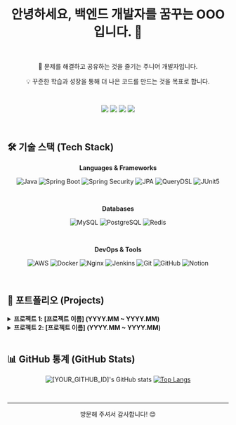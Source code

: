 <!-- 
이모티콘은 https://kr.piliapp.com/twitter-symbols/ 에서 복사 붙여넣기 할 수 있습니다.
뱃지는 https://shields.io/ 에서 생성할 수 있습니다.
-->

<div align="center">

# 안녕하세요, 백엔드 개발자를 꿈꾸는 OOO입니다. 👋

<br>

<p>🚀 문제를 해결하고 공유하는 것을 즐기는 주니어 개발자입니다.</p>
<p>💡 꾸준한 학습과 성장을 통해 더 나은 코드를 만드는 것을 목표로 합니다.</p>

<br>

<!-- 소셜 링크 -->
<p>
  <a href="mailto:[YOUR_EMAIL@gmail.com]"><img src="https://img.shields.io/badge/Gmail-D14836?style=for-the-badge&logo=gmail&logoColor=white"></a>
  <a href="https://[YOUR_BLOG].tistory.com" target="_blank"><img src="https://img.shields.io/badge/Tistory-000000?style=for-the-badge&logo=Tistory&logoColor=white"></a>
  <a href="https://velog.io/@[YOUR_VELOG_ID]" target="_blank"><img src="https://img.shields.io/badge/Velog-20C997?style=for-the-badge&logo=Velog&logoColor=white"></a>
  <a href="https://www.linkedin.com/in/[YOUR_LINKEDIN_ID]" target="_blank"><img src="https://img.shields.io/badge/LinkedIn-0A66C2?style=for-the-badge&logo=linkedin&logoColor=white"></a>
</p>

</div>

<br>

## 🛠️ 기술 스택 (Tech Stack)

<div align="center">
  <p><strong>Languages & Frameworks</strong></p>
  <p>
    <img src="https://img.shields.io/badge/Java-007396?style=for-the-badge&logo=java&logoColor=white" alt="Java"/>
    <img src="https://img.shields.io/badge/Spring Boot-6DB33F?style=for-the-badge&logo=spring-boot&logoColor=white" alt="Spring Boot"/>
    <img src="https://img.shields.io/badge/Spring Security-6DB33F?style=for-the-badge&logo=spring-security&logoColor=white" alt="Spring Security"/>
    <img src="https://img.shields.io/badge/JPA-6DB33F?style=for-the-badge" alt="JPA"/>
    <img src="https://img.shields.io/badge/QueryDSL-0d7b56?style=for-the-badge" alt="QueryDSL"/>
    <img src="https://img.shields.io/badge/JUnit5-25A162?style=for-the-badge&logo=junit5&logoColor=white" alt="JUnit5"/>
  </p>
  <br>
  <p><strong>Databases</strong></p>
  <p>
    <img src="https://img.shields.io/badge/MySQL-4479A1?style=for-the-badge&logo=mysql&logoColor=white" alt="MySQL"/>
    <img src="https://img.shields.io/badge/PostgreSQL-4169E1?style=for-the-badge&logo=postgresql&logoColor=white" alt="PostgreSQL"/>
    <img src="https://img.shields.io/badge/Redis-DC382D?style=for-the-badge&logo=redis&logoColor=white" alt="Redis"/>
  </p>
  <br>
  <p><strong>DevOps & Tools</strong></p>
  <p>
    <img src="https://img.shields.io/badge/Amazon AWS-232F3E?style=for-the-badge&logo=amazon-aws&logoColor=white" alt="AWS"/>
    <img src="https://img.shields.io/badge/Docker-2496ED?style=for-the-badge&logo=docker&logoColor=white" alt="Docker"/>
    <img src="https://img.shields.io/badge/Nginx-009639?style=for-the-badge&logo=nginx&logoColor=white" alt="Nginx"/>
    <img src="https://img.shields.io/badge/Jenkins-D24939?style=for-the-badge&logo=jenkins&logoColor=white" alt="Jenkins"/>
    <img src="https://img.shields.io/badge/Git-F05032?style=for-the-badge&logo=git&logoColor=white" alt="Git"/>
    <img src="https://img.shields.io/badge/GitHub-181717?style=for-the-badge&logo=github&logoColor=white" alt="GitHub"/>
    <img src="https://img.shields.io/badge/Notion-000000?style=for-the-badge&logo=notion&logoColor=white" alt="Notion"/>
  </p>
</div>

<br>

## 📂 포트폴리오 (Projects)

<!-- 
프로젝트 템플릿입니다. 복사해서 여러 프로젝트를 추가할 수 있습니다.
[PROJECT_URL] 부분에는 실제 프로젝트 Repository 주소를 넣어주세요.
-->
<details>
  <summary><strong>프로젝트 1: [프로젝트 이름] (YYYY.MM ~ YYYY.MM)</strong></summary>
  <div markdown="1">
    
  **[한 줄 소개]**
  
  - **주요 기능**:
    - 기능 1: OOO 구현
    - 기능 2: XXX 처리
    - 기능 3: YYY 연동
  - **나의 역할**:
    - 백엔드 API 서버 전체 설계 및 구현
    - [역할 1] e.g., JWT 기반 인증/인가 시스템 구현
    - [역할 2] e.g., Redis를 활용한 실시간 채팅 기능 개발
    - [역할 3] e.g., AWS S3를 이용한 파일 업로드/다운로드 기능 구현
  - **기술 스택**:
    - <img src="https://img.shields.io/badge/Java-007396?style=flat&logo=java&logoColor=white"/> <img src="https://img.shields.io/badge/Spring Boot-6DB33F?style=flat&logo=spring-boot&logoColor=white"/> <img src="https://img.shields.io/badge/MySQL-4479A1?style=flat&logo=mysql&logoColor=white"/>
  - **성과**:
    - [성과 1] e.g., QueryDSL을 이용한 동적 쿼리 작성으로 검색 성능 20% 개선
    - [성과 2] e.g., Nginx와 Docker를 이용한 무중단 배포 환경 구축
  - **저장소**:
    - [GitHub Repository]([PROJECT_URL])
    
  </div>
</details>

<details>
  <summary><strong>프로젝트 2: [프로젝트 이름] (YYYY.MM ~ YYYY.MM)</strong></summary>
  <div markdown="1">
    
  **[한 줄 소개]**
  
  - **주요 기능**:
    - 기능 1
    - 기능 2
  - **나의 역할**:
    - 역할 1
    - 역할 2
  - **기술 스택**:
    - <img src="https://img.shields.io/badge/Java-007396?style=flat&logo=java&logoColor=white"/>
  - **저장소**:
    - [GitHub Repository]([PROJECT_URL])
    
  </div>
</details>

<br>

## 📊 GitHub 통계 (GitHub Stats)

<!-- 
[YOUR_GITHUB_ID] 부분을 자신의 GitHub 아이디로 변경해주세요.
테마는 https://github.com/anuraghazra/github-readme-stats#themes 에서 고를 수 있습니다.
-->
<div align="center">

![[YOUR_GITHUB_ID]'s GitHub stats](https://github-readme-stats.vercel.app/api?username=[YOUR_GITHUB_ID]&show_icons=true&theme=radical)
[![Top Langs](https://github-readme-stats.vercel.app/api/top-langs/?username=[YOUR_GITHUB_ID]&layout=compact&theme=radical&langs_count=8)](https://github.com/anuraghazra/github-readme-stats)

</div>

<br>

---

<div align="center">
  <p>방문해 주셔서 감사합니다! 😊</p>
</div>